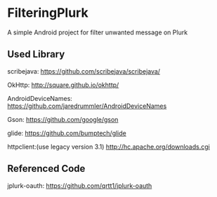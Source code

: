 # FilteringPlurk
A simple Android project for filter unwanted message on Plurk

## Used Library
scribejava: 
https://github.com/scribejava/scribejava/

OkHttp: 
http://square.github.io/okhttp/

AndroidDeviceNames: 
https://github.com/jaredrummler/AndroidDeviceNames

Gson:
https://github.com/google/gson

glide:
https://github.com/bumptech/glide

httpclient:(use legacy version 3.1)
http://hc.apache.org/downloads.cgi

## Referenced Code
jplurk-oauth: 
https://github.com/qrtt1/jplurk-oauth